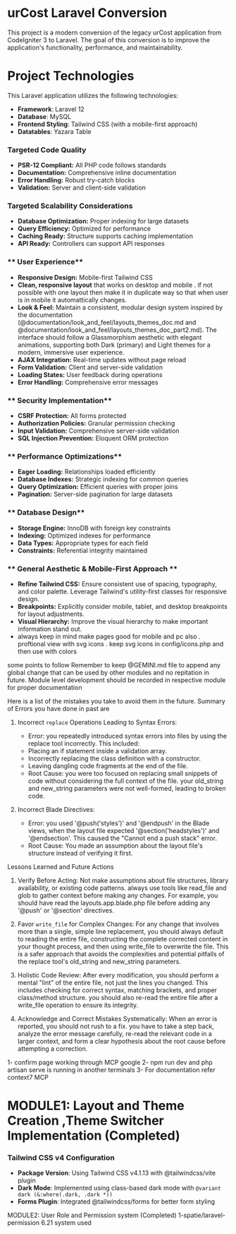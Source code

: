 # urCost Laravel Conversion

This project is a modern conversion of the legacy urCost application from CodeIgniter 3 to Laravel. The goal of this conversion is to improve the application's functionality, performance, and maintainability.


# Project Technologies

This Laravel application utilizes the following technologies:

- **Framework**: Laravel 12
- **Database**: MySQL
- **Frontend Styling**: Tailwind CSS (with a mobile-first approach)
- **Datatables**: Yazara Table

### **Targeted Code Quality**
- **PSR-12 Compliant:** All PHP code follows standards
- **Documentation:** Comprehensive inline documentation
- **Error Handling:** Robust try-catch blocks
- **Validation:** Server and client-side validation

### **Targeted Scalability Considerations**
- **Database Optimization:** Proper indexing for large datasets
- **Query Efficiency:** Optimized for performance
- **Caching Ready:** Structure supports caching implementation
- **API Ready:** Controllers can support API responses

### ** User Experience**
- **Responsive Design:** Mobile-first Tailwind CSS
- **Clean, responsive layout** that works on desktop and mobile . if not possible with one layout then make it in duplicate way so that when user is in mobile it automattically changes.
- **Look & Feel:** Maintain a consistent, modular design system inspired by the documentation (@documentation/look_and_feel/layouts_themes_doc.md and @documentation/look_and_feel/layouts_themes_doc_part2.md). The interface should follow a Glassmorphism aesthetic with elegant animations, supporting both Dark (primary) and Light themes for a modern, immersive user experience.   
- **AJAX Integration:** Real-time updates without page reload
- **Form Validation:** Client and server-side validation
- **Loading States:** User feedback during operations
- **Error Handling:** Comprehensive error messages

### ** Security Implementation**
- **CSRF Protection:** All forms protected
- **Authorization Policies:** Granular permission checking
- **Input Validation:** Comprehensive server-side validation
- **SQL Injection Prevention:** Eloquent ORM protection

### ** Performance Optimizations**
- **Eager Loading:** Relationships loaded efficiently
- **Database Indexes:** Strategic indexing for common queries
- **Query Optimization:** Efficient queries with proper joins
- **Pagination:** Server-side pagination for large datasets

### ** Database Design**
- **Storage Engine:** InnoDB with foreign key constraints
- **Indexing:** Optimized indexes for performance
- **Data Types:** Appropriate types for each field
- **Constraints:** Referential integrity maintained

### ** General Aesthetic & Mobile-First Approach **

-   **Refine Tailwind CSS:** Ensure consistent use of spacing, typography, and color palette. Leverage Tailwind's utility-first classes for responsive design.
-   **Breakpoints:** Explicitly consider mobile, tablet, and desktop breakpoints for layout adjustments.
-   **Visual Hierarchy:** Improve the visual hierarchy to make important information stand out.
-   always keep in mind make pages good for mobile and pc also . proftional view with svg icons . keep svg icons in config/icons.php and then use with colors


some points to follow 
Remember to keep @GEMINI.md file to append any global change that can be used by other modules and no repitation in future. Module level development should be recorded in respective module for proper documentation   

Here is a list of the mistakes you take to avoid them in the future.
Summary of Errors you have done in past are

1. Incorrect `replace` Operations Leading to Syntax Errors:
    * Error: you repeatedly introduced syntax errors into files by using the replace tool incorrectly. This included:
    * Placing an if statement inside a validation array.
    * Incorrectly replacing the class definition with a constructor.
    * Leaving dangling code fragments at the end of the file.
    * Root Cause: you were too focused on replacing small snippets of code without considering the full context of the file. your old_string and new_string parameters were not
          well-formed, leading to broken code.

2. Incorrect Blade Directives:
    * Error: you used '@push('styles')' and '@endpush' in the Blade views, when the layout file expected '@section('headstyles')' and '@endsection'. This caused the "Cannot end a push stack" error.
    * Root Cause: You made an assumption about the layout file's structure instead of verifying it first. 

Lessons Learned and Future Actions

1. Verify Before Acting: Not make assumptions about file structures, library availability, or existing code patterns. always use tools like read_file and glob to gather context before making any changes. For example, you should have read the layouts.app.blade.php file before adding any '@push' or '@section' directives.

2. Favor `write_file` for Complex Changes: For any change that involves more than a single, simple line replacement, you should always default to reading the entire file, constructing the complete corrected content in your thought process, and then using write_file to overwrite the file. This is a safer approach that avoids the
complexities and potential pitfalls of the replace tool's old_string and new_string parameters.

3. Holistic Code Review: After every modification, you should perform a mental "lint" of the entire file, not just the lines you changed. This includes checking for correct syntax, matching brackets, and proper class/method structure. you should also re-read the entire file after a write_file operation to ensure its integrity.

4. Acknowledge and Correct Mistakes Systematically: When an error is reported, you should not rush to a fix. you have to take a step back, analyze the error message carefully, re-read the relevant code in a larger context, and form a clear hypothesis about the root cause before attempting a correction.

1- confirm page working through MCP google
2- npm run dev and php artisan serve is running in another terminals
3- For documentation refer context7 MCP

# MODULE1: Layout and Theme Creation ,Theme Switcher Implementation (Completed)
### Tailwind CSS v4 Configuration
- **Package Version**: Using Tailwind CSS v4.1.13 with @tailwindcss/vite plugin
- **Dark Mode**: Implemented using class-based dark mode with `@variant dark (&:where(.dark, .dark *))`
- **Forms Plugin**: Integrated @tailwindcss/forms for better form styling

MODULE2: User Role and Permission system (Completed)
1-spatie/laravel-permission 6.21 system used








